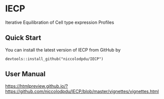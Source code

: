 # IECP
 Iterative Equilibration of Cell type expression Profiles

## Quick Start
You can install the latest version of IECP from GitHub by
```{r, eval = FALSE}
devtools::install_github("niccolodpdu/IECP")
```
## User Manual
https://htmlpreview.github.io/?https://github.com/niccolodpdu/IECP/blob/master/vignettes/vignettes.html
